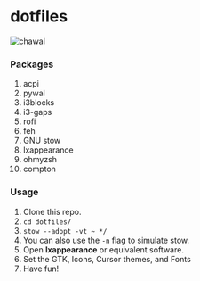 # dotfiles

![chawal](https://i.redd.it/v4w3zllgrxy71.png)

### Packages
1. acpi
2. pywal
3. i3blocks
4. i3-gaps
5. rofi
6. feh
7. GNU stow
8. lxappearance
9. ohmyzsh
10. compton

### Usage
1. Clone this repo.
2. `cd dotfiles/`
3. `stow --adopt -vt ~ */`
4. You can also use the `-n` flag to simulate stow.
5. Open **lxappearance** or equivalent software.
6. Set the GTK, Icons, Cursor themes, and Fonts
7. Have fun!
